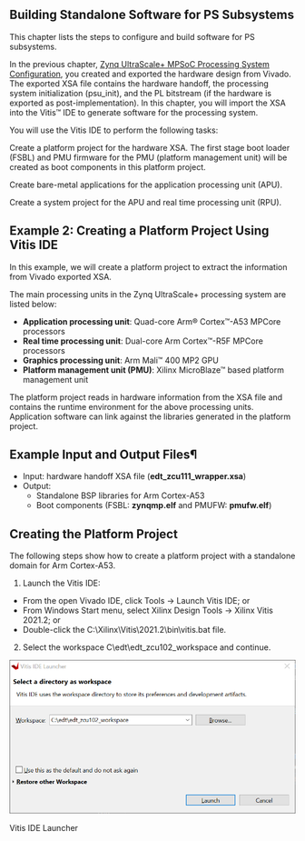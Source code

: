 ## Building Standalone Software for PS Subsystems

This chapter lists the steps to configure and build software for PS subsystems.

In the previous chapter, [Zynq UltraScale+ MPSoC Processing System Configuration](create_system.md), you created and exported the hardware design from Vivado. The exported XSA file contains the hardware handoff, the processing system initialization (psu_init), and the PL bitstream (if the hardware is exported as post-implementation). In this chapter, you will import the XSA into the Vitis™ IDE to generate software for the processing system.

You will use the Vitis IDE to perform the following tasks:

Create a platform project for the hardware XSA. The first stage boot loader (FSBL) and PMU firmware for the PMU (platform management unit) will be created as boot components in this platform project.

Create bare-metal applications for the application processing unit (APU).

Create a system project for the APU and real time processing unit (RPU).

## Example 2: Creating a Platform Project Using Vitis IDE

In this example, we will create a platform project to extract the information from Vivado exported XSA.

The main processing units in the Zynq UltraScale+ processing system are listed below:

- **Application processing unit**: Quad-core Arm® Cortex™-A53 MPCore processors
- **Real time processing unit**: Dual-core Arm Cortex™-R5F MPCore processors
- **Graphics processing unit**: Arm Mali™ 400 MP2 GPU
- **Platform management unit (PMU)**: Xilinx MicroBlaze™ based platform management unit

The platform project reads in hardware information from the XSA file and contains the runtime environment for the above processing units. Application software can link against the libraries generated in the platform project.

## Example Input and Output Files¶

- Input: hardware handoff XSA file (**edt_zcu111_wrapper.xsa**)
- Output:
  - Standalone BSP libraries for Arm Cortex-A53
  - Boot components (FSBL: **zynqmp.elf** and PMUFW: **pmufw.elf**)
 
## Creating the Platform Project

The following steps show how to create a platform project with a standalone domain for Arm Cortex-A53.

1. Launch the Vitis IDE:

  - From the open Vivado IDE, click Tools → Launch Vitis IDE; or
  - From Windows Start menu, select Xilinx Design Tools → Xilinx Vitis 2021.2; or
  - Double-click the C:\Xilinx\Vitis\2021.2\bin\vitis.bat file.

2. Select the workspace C\edt\edt_zcu102_workspace and continue.

![](images/two/image1.png)

Vitis IDE Launcher

